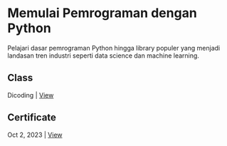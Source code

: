 # Memulai Pemrograman dengan Python
Pelajari dasar pemrograman Python hingga library populer yang menjadi landasan tren industri seperti data science dan machine learning.

## Class
Dicoding | [View](https://www.dicoding.com/academies/86)

## Certificate
Oct 2, 2023 | [View](https://www.dicoding.com/certificates/1OP814VYQZQK)
